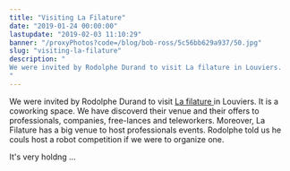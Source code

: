 ```yaml
---
title: "Visiting La Filature"
date: "2019-01-24 00:00:00"
lastupdate: "2019-02-03 11:10:29"
banner: "/proxyPhotos?code=/blog/bob-ross/5c56bb629a937/50.jpg"
slug: "visiting-la-filature"
description: " 
We were invited by Rodolphe Durand to visit La filature in Louviers.
"
---
```

We were invited by Rodolphe Durand to visit <a href="https://lafilature.space/">La filature </a> in Louviers. It is a coworking space.
We have discoverd their venue and their offers to professionals, companies, free-lances and teleworkers.
Moreover, La Filature has a big venue to host professionals events.
Rodolphe told us he couls host a robot competition if we were to organize one.

It's very holdng ...
    
